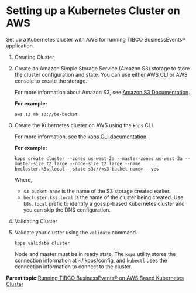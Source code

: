 # Setting up a Kubernetes Cluster on AWS

Set up a Kubernetes cluster with AWS for running TIBCO BusinessEvents® application.

1.  Creating Cluster
2.  Create an Amazon Simple Storage Service \(Amazon S3\) storage to store the cluster configuration and state. You can use either AWS CLI or AWS console to create the storage.

    For more information about Amazon S3, see [Amazon S3 Documentation](https://aws.amazon.com/documentation/s3/).

    **For example:**

    ```
    aws s3 mb s3://be-bucket
    ```

3.  Create the Kubernetes cluster on AWS using the `kops` CLI.

    For more information, see the [kops CLI documentation](https://github.com/kubernetes/kops/tree/master/docs).

    **For example:**

    ```
    kops create cluster --zones us-west-2a --master-zones us-west-2a --master-size t2.large --node-size t2.large --name becluster.k8s.local --state s3://<s3-bucket-name> --yes
    ```

    Where,

    -   `s3-bucket-name` is the name of the S3 storage created earlier.
    -   `becluster.k8s.local` is the name of the cluster being created. Use `k8s.local` prefix to identify a gossip-based Kubernetes cluster and you can skip the DNS configuration.
4.  Validating Cluster
5.  Validate your cluster using the `validate` command.

    ```
    kops validate cluster
    ```

    Node and master must be in ready state. The `kops` utility stores the connection information at ~/.kops/config, and `kubectl` uses the connection information to connect to the cluster.


**Parent topic:**[Running TIBCO BusinessEvents® on AWS Based Kubernetes Cluster](Running%20BusinessEvents%20Applications%20in%20Kubernetes)

